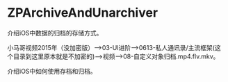 # ZPArchiveAndUnarchiver
介绍iOS中数据的归档的存储方式。

小马哥视频2015年（没加密版）——>03-UI进阶——>0613-私人通讯录/主流框架(这个目录到这里原本就是不加密的)——>视频——>08-自定义对象归档.mp4.flv.mkv。

介绍iOS中如何使用存档和归档。
